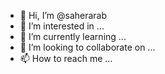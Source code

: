 - 👋 Hi, I’m @saherarab
- 👀 I’m interested in ...
- 🌱 I’m currently learning ...
- 💞️ I’m looking to collaborate on ...
- 📫 How to reach me ...

<!---
saherarab/saherarab is a ✨ special ✨ repository because its `README.md` (this file) appears on your GitHub profile.
You can click the Preview link to take a look at your changes.
--->
